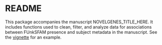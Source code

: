 # README

This package accompanies the manuscript NOVELGENES_TITLE_HERE. It includes
functions used to clean, filter, and analyze data for associations between
FUnkSFAM presence and subject metadata in the manuscript. See the
[vignette](./novelgeneshmp/inst/doc/example-run.html) for an example.
